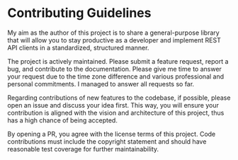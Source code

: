# Contributing Guidelines

My aim as the author of this project is to share a general-purpose library that will allow you to stay productive as a developer and implement REST API clients in a standardized, structured manner.

The project is actively maintained. Please submit a feature request, report a bug, and contribute to the documentation. Please give me time to answer your request due to the time zone difference and various professional and personal commitments. I managed to answer all requests so far.

Regarding contributions of new features to the codebase, if possible, please open an issue and discuss your idea first. This way, you will ensure your contribution is aligned with the vision and architecture of this project, thus has a high chance of being accepted.

By opening a PR, you agree with the license terms of this project. Code contributions must include the copyright statement and should have reasonable test coverage for further maintainability.
